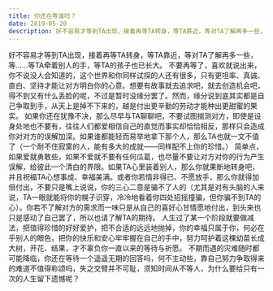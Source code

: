 ```yaml
---
title: 你还在等谁吗？
date: 2019-05-20
description: 好不容易才等到TA出现，接着再等TA转身，等TA靠近，等对TA了解再多一些，等……
---
```


好不容易才等到TA出现，接着再等TA转身，等TA靠近，等对TA了解再多一些，等……等TA牵着别人的手，等TA的孩子也已长大。
不要再等了，喜欢就说出来，你不说没人会知道的，这个世界和你同样试探的人还有很多，只有更坦率、真诚、直白、坚持才能让对方明白你的心意。想要有故事就去追求吧，就去创造机会吧，得不到又有什么丢脸的呢，不过是暂时没缘分罢了。然而，缘分说到底其实都是自己争取到手，从天上是掉不下来的，越是付出更辛勤的劳动才能种出更甜蜜的果实。
如果你还在犹豫不决，那么尽早与TA聊聊吧，不要试图揣测对方，即使是设身处地也不要有，往往人们都爱相信自己的直觉而事实却恰恰相反，那样只会造成你对对方的误解加深。如果谁都能轻而易举地拿下那个人，那么TA也就一文不值了（一个耐不住寂寞的人，能有多大的成就——同样配不上你的珍惜。）
简单点，如果爱就勇敢些，如果不爱就不要有任何瓜葛，也尽量不要让对方对你的行为产生误解，给彼此一个清白的界限。如果TA心里装着别人，那么你就果断地转身吧，并且祝福TA心想事成、幸福美满。或者你若情非得已、不愿放手，那么你就得加倍付出，不要只是嘴上说说，你的三心二意是骗不了人的（尤其是对有头脑的人来说，TA一眼就能将你的幌子识穿，冷冷地看着你四处招摇撞骗，但你骗不到TA的心）。你若不了解对方的需求而一味只是从自己的喜好心甘情愿地付出，到头来也只是感动了自己罢了，所以也请了解TA的期待。
人生过了某一个阶段就要做减法，把值得珍惜的好好爱护，把不合适的远远地抛掉，你的幸福只属于你，何必在乎别人的眼色，把你的快乐和安心牢牢握在自己的手中，努力呵护着这棵幼苗长成大树，开花、结果，才不辜负你一直以来的等待与祈愿。
不期而遇的灾难随时都可能降临，你还在等待一个遥遥无期的回答吗，何不主动些，靠自己努力争取得来的难道不值得称颂吗，失之交臂并不可耻，须知时间从不等人，为什么要给只有一次的人生留下遗憾呢？